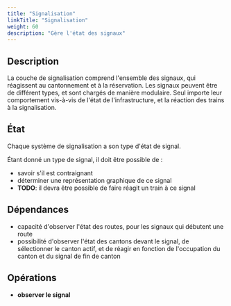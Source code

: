 ```yaml
---
title: "Signalisation"
linkTitle: "Signalisation"
weight: 60
description: "Gère l'état des signaux"
---
```



## Description

La couche de signalisation comprend l'ensemble des signaux, qui réagissent au cantonnement et à la réservation.
Les signaux peuvent être de différent types, et sont chargés de manière modulaire. Seul importe leur comportement
vis-à-vis de l'état de l'infrastructure, et la réaction des trains à la signalisation.

## État

Chaque système de signalisation a son type d'état de signal.

Étant donné un type de signal, il doit être possible de :

- savoir s'il est contraignant
- déterminer une représentation graphique de ce signal
- **TODO**: il devra être possible de faire réagit un train à ce signal

## Dépendances

- capacité d'observer l'état des routes, pour les signaux qui débutent une route
- possibilité d'observer l'état des cantons devant le signal, de sélectionner le canton actif, et de réagir en fonction de l'occupation du canton et du signal de fin de canton

## Opérations

- **observer le signal**
